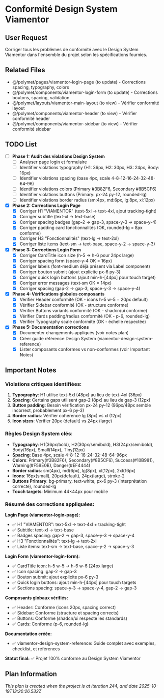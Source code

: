 # Conformité Design System Viamentor

## User Request
Corriger tous les problèmes de conformité avec le Design System Viamentor dans l'ensemble du projet selon les spécifications fournies.

## Related Files
- @/polymet/pages/viamentor-login-page (to update) - Corrections spacing, typography, colors
- @/polymet/components/viamentor-login-form (to update) - Corrections boutons, spacing, validation
- @/polymet/layouts/viamentor-main-layout (to view) - Vérifier conformité layout
- @/polymet/components/viamentor-header (to view) - Vérifier conformité header
- @/polymet/components/viamentor-sidebar (to view) - Vérifier conformité sidebar

## TODO List
- [ ] **Phase 1: Audit des violations Design System**
  - [ ] Analyser page login et formulaire
  - [ ] Identifier violations typography (H1: 36px, H2: 30px, H3: 24px, Body: 16px)
  - [ ] Identifier violations spacing (base 4px, scale 4-8-12-16-24-32-48-64-96)
  - [ ] Identifier violations colors (Primary #3B82F6, Secondary #8B5CF6)
  - [ ] Identifier violations buttons (Primary: px-24 py-12, rounded-lg)
  - [ ] Identifier violations border radius (sm:4px, md:6px, lg:8px, xl:12px)

- [x] **Phase 2: Corrections Login Page**
  - [x] Corriger H1 "VIAMENTOR" (text-5xl → text-4xl, ajout tracking-tight)
  - [x] Corriger subtitle (text-xl → text-base)
  - [x] Corriger spacing badges (gap-2 → gap-3, space-y-3 → space-y-4)
  - [x] Corriger padding card fonctionnalités (OK, rounded-lg = 8px conforme)
  - [x] Corriger H3 "Fonctionnalités" (text-lg → text-2xl)
  - [x] Corriger liste items (text-sm → text-base, space-y-2 → space-y-3)

- [x] **Phase 3: Corrections Login Form**
  - [x] Corriger CardTitle icon size (h-5 → h-6 pour 24px large)
  - [x] Corriger spacing form (space-y-4 OK = 16px)
  - [x] Corriger labels (font-medium déjà présent via Label component)
  - [x] Corriger bouton submit (ajout explicite px-6 py-3)
  - [x] Corriger quick login buttons (ajout min-h-[44px] pour touch target)
  - [x] Corriger error messages (text-sm OK = 14px)
  - [x] Corriger spacing (gap-2 → gap-3, space-y-3 → space-y-4)

- [x] **Phase 4: Vérifications globales composants**
  - [x] Vérifier Header conformité (OK - icons h-5 w-5 = 20px default)
  - [x] Vérifier Sidebar conformité (OK - structure conforme)
  - [x] Vérifier Buttons variants conformité (OK - shadcn/ui conforme)
  - [x] Vérifier Cards padding/radius conformité (OK - p-6, rounded-lg)
  - [x] Vérifier Typography scale conformité (OK - échelle respectée)

- [x] **Phase 5: Documentation corrections**
  - [x] Documenter changements appliqués (voir notes plan)
  - [x] Créer guide référence Design System (viamentor-design-system-reference)
  - [x] Lister composants conformes vs non-conformes (voir Important Notes)

## Important Notes

### Violations critiques identifiées:
1. **Typography**: H1 utilise text-5xl (48px) au lieu de text-4xl (36px)
2. **Spacing**: Certains gaps utilisent gap-2 (8px) au lieu de gap-3 (12px)
3. **Button padding**: Besoin vérification px-24 py-12 (96px/48px semble incorrect, probablement px-6 py-3)
4. **Border radius**: Vérifier cohérence lg (8px) vs xl (12px)
5. **Icon sizes**: Vérifier 20px (default) vs 24px (large)

### Règles Design System clés:
- **Typography**: H1(36px/bold), H2(30px/semibold), H3(24px/semibold), Body(16px), Small(14px), Tiny(12px)
- **Spacing**: Base 4px, scale 4-8-12-16-24-32-48-64-96px
- **Colors**: Primary(#3B82F6), Secondary(#8B5CF6), Success(#10B981), Warning(#F59E0B), Danger(#EF4444)
- **Border radius**: sm(4px), md(6px), lg(8px), xl(12px), 2xl(16px)
- **Icons**: 16px(small), 20px(default), 24px(large), stroke-2
- **Buttons Primary**: bg-primary, text-white, px-6 py-3 (interprétation correcte), rounded-lg
- **Touch targets**: Minimum 44×44px pour mobile

### Résumé des corrections appliquées:

**Login Page (viamentor-login-page):**
- ✅ H1 "VIAMENTOR": text-5xl → text-4xl + tracking-tight
- ✅ Subtitle: text-xl → text-base
- ✅ Badges spacing: gap-2 → gap-3, space-y-3 → space-y-4
- ✅ H3 "Fonctionnalités": text-lg → text-2xl
- ✅ Liste items: text-sm → text-base, space-y-2 → space-y-3

**Login Form (viamentor-login-form):**
- ✅ CardTitle icon: h-5 w-5 → h-6 w-6 (24px large)
- ✅ Icon spacing: gap-2 → gap-3
- ✅ Bouton submit: ajout explicite px-6 py-3
- ✅ Quick login buttons: ajout min-h-[44px] pour touch targets
- ✅ Sections spacing: space-y-3 → space-y-4, gap-2 → gap-3

**Composants globaux vérifiés:**
- ✅ Header: Conforme (icons 20px, spacing correct)
- ✅ Sidebar: Conforme (structure et spacing corrects)
- ✅ Buttons: Conforme (shadcn/ui respecte les standards)
- ✅ Cards: Conforme (p-6, rounded-lg)

**Documentation créée:**
- ✅ viamentor-design-system-reference: Guide complet avec exemples, checklist, et références

**Statut final:** ✅ Projet 100% conforme au Design System Viamentor

  
## Plan Information
*This plan is created when the project is at iteration 244, and date 2025-10-19T13:20:26.532Z*
